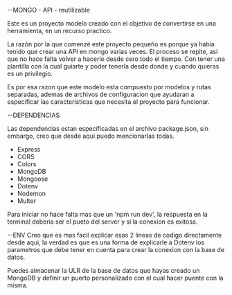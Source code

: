 --MONGO - API - reutilizable

Este es un proyecto modelo creado con el objetivo de convertirse en una herramienta, en un recurso practico.

La razón por la que comenzé este proyecto pequeño es porque ya habia tenido que crear una API en mongo varias veces. El proceso se repite, asi que no hace falta volver a hacerlo desde cero todo el tiempo. Con tener una plantilla con la cual guiarte y poder tenerla desde donde y cuando quieras es un privilegio.

Es por esa razon que este modelo esta compuesto por modelos y rutas separadas, ademas de archivos de configuracion que ayudaran a especificar las caracteristicas que necesita el proyecto para funcionar.

--DEPENDENCIAS

Las dependencias estan especificadas en el archivo package.json, sin embargo, creo que desde aqui puedo mencionarlas todas.
* Express
* CORS
* Colors
* MongoDB
* Mongoose
* Dotenv
* Nodemon
* Multer

Para iniciar no hace falta mas que un 'npm run dev', la respuesta en la terminal deberia ser el pueto del server y si la conexion es exitosa.

--ENV
Creo que es mas facil explicar esas 2 lineas de codigo directamente desde aqui, la verdad es que es una forma de explicarle a Dotenv los parametros que debe tener en cuenta para crear la conexion con la base de datos.

Puedes almacenar la ULR de la base de datos que hayas creado un MongoDB y definir un puerto personalizado con el cual hacer puente con la misma.
